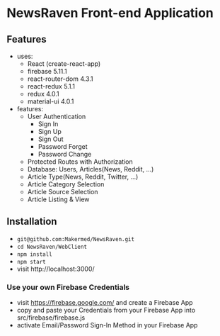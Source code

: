 # NewsRaven Front-end Application

## Features

* uses:
  * React (create-react-app)
  * firebase 5.11.1
  * react-router-dom 4.3.1
  * react-redux 5.1.1
  * redux 4.0.1
  * material-ui 4.0.1
* features:
  * User Authentication
    * Sign In
    * Sign Up
    * Sign Out
    * Password Forget
    * Password Change
  * Protected Routes with Authorization
  * Database: Users, Articles(News, Reddit, ...)
  * Article Type(News, Reddit, Twitter, ...)
  * Article Category Selection
  * Article Source Selection
  * Article Listing & View

## Installation

* `git@github.com:Makermed/NewsRaven.git`
* `cd NewsRaven/WebClient`
* `npm install`
* `npm start`
* visit http://localhost:3000/


### Use your own Firebase Credentials

* visit https://firebase.google.com/ and create a Firebase App
* copy and paste your Credentials from your Firebase App into src/firebase/firebase.js
* activate Email/Password Sign-In Method in your Firebase App
